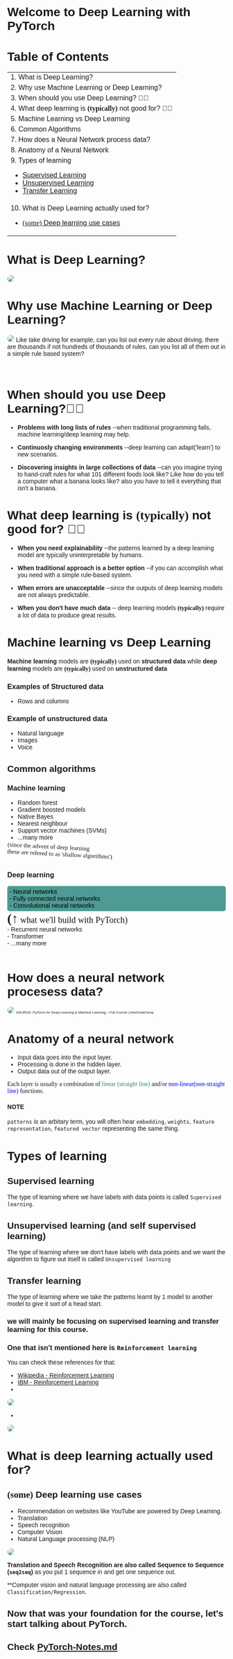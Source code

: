 <div
style="
font-family: Arial, sans-serif;
"
>

# Welcome to Deep Learning with PyTorch 
# Table of Contents
 <table>
    <tr>
      <td>1. <a href="#what-is-deep-learning" style="color: inherit; text-decoration: none;">What is Deep Learning?</a></td>
    </tr>
    <tr>
      <td>2. <a href="#why-use-machine-learning-or-deep-learning" style="color: inherit; text-decoration: none;">Why use Machine Learning or Deep Learning?</a></td>
    </tr>
    <tr>
      <td>3. <a href="#when-should-you-use-deep-learning" style="color: inherit; text-decoration: none;">When should you use Deep Learning? 🤖✅</a></td>
    </tr>
    <tr>
      <td>4. <a href="#what-deep-learning-is-typically-not-good-for-" style="color: inherit; text-decoration: none;">What deep learning is <span style="font-family: cursive; font-weight: 700;">(typically)</span> not good for? 🤖❌</a></td>
    </tr>
    <tr>
      <td>5. <a href="#machine-learning-vs-deep-learning" style="color: inherit; text-decoration: none;">Machine Learning vs Deep Learning</a></td>
    </tr>
    <tr>
      <td>6. <a href="#common-algorithms" style="color: inherit; text-decoration: none;">Common Algorithms</a></td>
    </tr>
    <tr>
      <td>7. <a href="#how-does-a-neural-network-procesess-data" style="color: inherit; text-decoration: none;">How does a Neural Network process data?</a></td>
    </tr>
    <tr>
      <td>8. <a href="#anatomy-of-a-neural-network" style="color: inherit; text-decoration: none;">Anatomy of a Neural Network</a></td>
    </tr>
    <tr>
    <td>9. <a href="#types-of-learning"style="color: inherit; text-decoration: none;">Types of learning</a>
    <ul>
    <li><a href="#supervised-learning">Supervised Learning</a></li>
    <li><a href="#unsupervised-learning">Unsupervised Learning</a></li>
    <li><a href="#transfer-learning">Transfer Learning</a></li>
    </ul></td></tr>
    <tr>
    <td>
    10. <a href="#what-is-deep-learning-actually-used-for"style="color: inherit; text-decoration: none;">What is Deep Learning actually used for?</a>
    <ul>
    <li><a href="#some-deep-learning-use-cases"><span style="font-family: cursive;">(some)</span> Deep learning use cases</li>
    </td>
    </tr>

  </table>

# What is Deep Learning?
<img src="../misc/images/pytorch/Machine-Learning-vs-Deep-Learning.png" style="border-radius:25px">

# Why use Machine Learning or Deep Learning?

<img src="../misc/images/pytorch/Why-use-machine-learning-or-deep-learning.png" style="border-radius:25px">
Like take driving for example, can you list out every rule about driving, there are thousands if not hundreds of thousands of rules, can you list all of them out in a simple rule based system?<br> <br> <br>




# When should you use Deep Learning?🤖✅
- **Problems with long lists of rules** --when traditional programming fails, machine learning/deep learning may help.

- **Continuosly changing environments** --deep learning can adapt('learn') to new scenarios.

- **Discovering insights in large collections of data** --can you imagine trying to hand-craft rules for what 101 different foods look like? Like how do you tell a computer what a banana looks like? also you have to tell it everything that isn't a banana.

# What deep learning is <span style="font-family:cursive; font-weight:700;">(typically)</span> not good for? 🤖❌
- **When you need explainability** --the patterns learned by a deep learning model are typically uninterpretable by humans.

- **When traditional approach is a better option** --if you can accomplish what you need with a simple rule-based system.

- **When errors are unacceptable** --since the outputs of deep learning models are not always predictable. 

- **When you don't have much data** -- deep learning models <span style="font-family:cursive; font-weight:700;">(typically)</span> require a lot of data to produce great results.

# Machine learning vs Deep Learning
**Machine learning** models are <span style="font-family:cursive; font-weight:700;">(typically)</span> used on **structured data** 
while **deep learning** models are <span style="font-family:cursive; font-weight:700;">(typically)</span> used on **unstructured data**

### Examples of Structured data
- Rows and columns

### Example of unstructured data
- Natural language
- Images
- Voice

## Common algorithms
### Machine learning 
- Random forest
- Gradient boosted models
- Native Bayes
- Nearest neighbour
- Support vector machines (SVMs)
- ...many more
<p style="font-family:cursive; rotate:3deg;">(since the advent of deep learning<br> these are refered to as 'shallow algorithms') </p>

### Deep learning
<div
style="
background-color: #4d9b93;
border-radius: 5px;
padding: 5px;
color: #000;
"
>
- Neural networks<br>
- Fully connected neural networks<br>
- Convolutional neural networks<br>
</div>
<span style="font-family: cursive; font-size: 20px"><span style="font-weight:600; font-size:30px">(&uarr;</span> what we'll build with PyTorch)<br></span>
- Recurrent neural networks<br>
- Transformer <br>
- ...many more<br>
<br>

# How does a neural network procesess data?
<img src="../misc/images/pytorch/Processing-of-a-neural-network.png" style="border-radius:25px;">
<a src="https://youtu.be/V_xro1bcAuA?si=EnzdaQqpIT1Cbue4&t=1736"style="font-size:8px;">SOURCE: PyTorch for Deep Learning & Machine Learning – Full Course | freeCodeCamp  </a>

# Anatomy of a neural network
- Input data goes into the input layer.
- Processing is done in the hidden layer.
- Output data out of the output layer.

<p style="font-family: cursive;">Each layer is usually a combination of <span style="color: seagreen;">linear (straight line)</span> and/or <span style="color:blue">non-linear(non-straight line) </span>functions.</p>

#### NOTE
```patterns``` is an arbitary term, you will often hear ```embedding```, ```weights```, ```feature representation```, ```featured vector``` representing the same thing.

# Types of learning


## Supervised learning
The type of learning where we have labels with data points is called ```Supervised learning```. 
## Unsupervised learning (and self supervised learning)
The type of learning where we don't have labels with data points and we want the algorithm to figure out itself is called ```Unsupervised learning```
## Transfer learning
The type of learning where we take the patterns learnt by 1 model to another model to give it sort of a head start.
### we will mainly be focusing on supervised learning and transfer learning for this course. 
### One that isn't mentioned here is ```Reinforcement learning```
You can check these references for that:

- <a href="https://en.wikipedia.org/wiki/Reinforcement_learning" target="_blank">Wikipedia - Reinforcement Learning</a>
 - <a href="https://www.ibm.com/topics/reinforcement-learning" target="_blank">IBM - Reinforcement Learning </a>
 - 
 <img src="https://editor.analyticsvidhya.com/uploads/496302.jpg" style="border-radius: 25px;">
 
 -
 <img src="https://au.mathworks.com/discovery/reinforcement-learning/_jcr_content/mainParsys3/discoverysubsection/mainParsys/image.adapt.full.medium.png/1724847001008.png" style="border-radius: 25px;">


# What is deep learning actually used for?
## <span style="font-family: cursive;">(some)</span> Deep learning use cases
- Recommendation on websites like YouTube are powered by Deep Learning.
- Translation 
- Speech recognition
- Computer Vision
- Natural Language processing (NLP)
<img style="border-radius:25px;" src="../misc/images/pytorch/Natutal-Language-Processing.png">

**Translation and Speech Recognition are also called Sequence to Sequence (```seq2seq```)** as you put 1 sequence in and get one sequence out.

**Computer vision and natural language processing are also called ```Classification/Regression```.

## Now that was your foundation for the course, let's start talking about PyTorch.
## Check <a href="./PyTorch-Notes.md">PyTorch-Notes.md </a> 
</div>